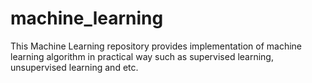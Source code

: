 # machine_learning
 This Machine Learning repository provides implementation of machine learning algorithm in practical way such as supervised learning, unsupervised learning and etc.
